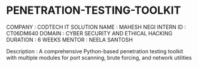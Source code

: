 # PENETRATION-TESTING-TOOLKIT
COMPANY : CODTECH IT SOLUTION
NAME : MAHESH NEGI
INTERN ID : CT06DM640
DOMAIN : CYBER SECURITY AND ETHICAL HACKING 
DURATION : 6 WEEKS
MENTOR : NEELA SANTOSH


Description :    A comprehensive Python-based penetration testing toolkit with multiple modules for port scanning, brute forcing, and network utilities
